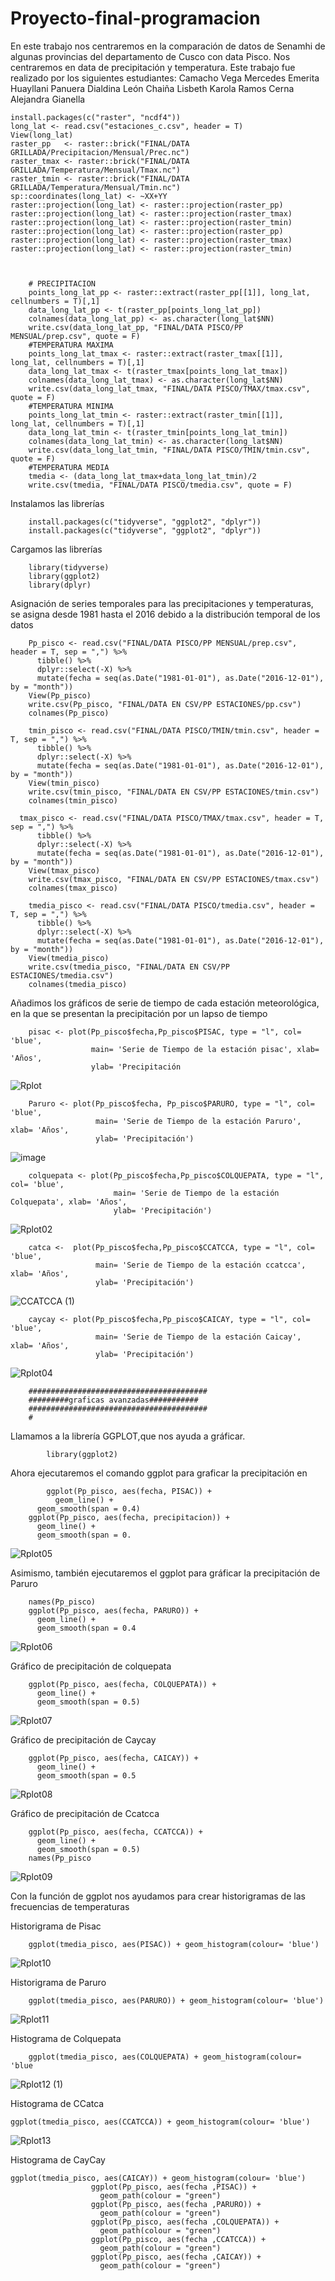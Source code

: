 # Proyecto-final-programacion
En este trabajo nos centraremos en la comparación de datos de Senamhi  de  algunas provincias del departamento de Cusco con data Pisco. Nos centraremos en data de precipitación y temperatura.
Este trabajo fue realizado por los siguientes estudiantes:
Camacho Vega  Mercedes Emerita
Huayllani  Panuera Dialdina
León Chaiña  Lisbeth Karola
Ramos Cerna Alejandra Gianella

    install.packages(c("raster", "ncdf4"))
    long_lat <- read.csv("estaciones_c.csv", header = T)
    View(long_lat)
    raster_pp   <- raster::brick("FINAL/DATA GRILLADA/Precipitacion/Mensual/Prec.nc")
    raster_tmax <- raster::brick("FINAL/DATA GRILLADA/Temperatura/Mensual/Tmax.nc")
    raster_tmin <- raster::brick("FINAL/DATA GRILLADA/Temperatura/Mensual/Tmin.nc")
    sp::coordinates(long_lat) <- ~XX+YY
    raster::projection(long_lat) <- raster::projection(raster_pp)
    raster::projection(long_lat) <- raster::projection(raster_tmax)
    raster::projection(long_lat) <- raster::projection(raster_tmin)
    raster::projection(long_lat) <- raster::projection(raster_pp)
    raster::projection(long_lat) <- raster::projection(raster_tmax)
    raster::projection(long_lat) <- raster::projection(raster_tmin)



        # PRECIPITACION
        points_long_lat_pp <- raster::extract(raster_pp[[1]], long_lat, cellnumbers = T)[,1]
        data_long_lat_pp <- t(raster_pp[points_long_lat_pp])
        colnames(data_long_lat_pp) <- as.character(long_lat$NN)
        write.csv(data_long_lat_pp, "FINAL/DATA PISCO/PP MENSUAL/prep.csv", quote = F)
        #TEMPERATURA MAXIMA
        points_long_lat_tmax <- raster::extract(raster_tmax[[1]], long_lat, cellnumbers = T)[,1]
        data_long_lat_tmax <- t(raster_tmax[points_long_lat_tmax])
        colnames(data_long_lat_tmax) <- as.character(long_lat$NN)
        write.csv(data_long_lat_tmax, "FINAL/DATA PISCO/TMAX/tmax.csv", quote = F)
        #TEMPERATURA MINIMA
        points_long_lat_tmin <- raster::extract(raster_tmin[[1]], long_lat, cellnumbers = T)[,1]
        data_long_lat_tmin <- t(raster_tmin[points_long_lat_tmin])
        colnames(data_long_lat_tmin) <- as.character(long_lat$NN)
        write.csv(data_long_lat_tmin, "FINAL/DATA PISCO/TMIN/tmin.csv", quote = F)
        #TEMPERATURA MEDIA
        tmedia <- (data_long_lat_tmax+data_long_lat_tmin)/2
        write.csv(tmedia, "FINAL/DATA PISCO/tmedia.csv", quote = F)
 Instalamos las librerías
 
        install.packages(c("tidyverse", "ggplot2", "dplyr"))
        install.packages(c("tidyverse", "ggplot2", "dplyr"))
        
 Cargamos las librerías  
 
        library(tidyverse)
        library(ggplot2)
        library(dplyr)
Asignación de series temporales para las precipitaciones y temperaturas, se asigna desde 1981 hasta el 2016 debido a la distribución temporal de los datos 

        Pp_pisco <- read.csv("FINAL/DATA PISCO/PP MENSUAL/prep.csv", header = T, sep = ",") %>%
          tibble() %>%
          dplyr::select(-X) %>%
          mutate(fecha = seq(as.Date("1981-01-01"), as.Date("2016-12-01"), by = "month"))
        View(Pp_pisco)
        write.csv(Pp_pisco, "FINAL/DATA EN CSV/PP ESTACIONES/pp.csv")
        colnames(Pp_pisco)

        tmin_pisco <- read.csv("FINAL/DATA PISCO/TMIN/tmin.csv", header = T, sep = ",") %>%
          tibble() %>%
          dplyr::select(-X) %>%
          mutate(fecha = seq(as.Date("1981-01-01"), as.Date("2016-12-01"), by = "month"))
        View(tmin_pisco)
        write.csv(tmin_pisco, "FINAL/DATA EN CSV/PP ESTACIONES/tmin.csv")
        colnames(tmin_pisco)
        
      tmax_pisco <- read.csv("FINAL/DATA PISCO/TMAX/tmax.csv", header = T, sep = ",") %>%
          tibble() %>%
          dplyr::select(-X) %>%
          mutate(fecha = seq(as.Date("1981-01-01"), as.Date("2016-12-01"), by = "month"))
        View(tmax_pisco)
        write.csv(tmax_pisco, "FINAL/DATA EN CSV/PP ESTACIONES/tmax.csv")
        colnames(tmax_pisco)
        
        tmedia_pisco <- read.csv("FINAL/DATA PISCO/tmedia.csv", header = T, sep = ",") %>%
          tibble() %>%
          dplyr::select(-X) %>%
          mutate(fecha = seq(as.Date("1981-01-01"), as.Date("2016-12-01"), by = "month"))
        View(tmedia_pisco)
        write.csv(tmedia_pisco, "FINAL/DATA EN CSV/PP ESTACIONES/tmedia.csv")
        colnames(tmedia_pisco)
        
 Añadimos los gráficos de serie de tiempo de cada estación meteorológica, en la que se presentan la precipitación por un lapso de tiempo
 
        pisac <- plot(Pp_pisco$fecha,Pp_pisco$PISAC, type = "l", col= 'blue',
                      main= 'Serie de Tiempo de la estación pisac', xlab= 'Años',
                      ylab= 'Precipitación
![Rplot](https://user-images.githubusercontent.com/78572913/107041783-e7fbfc00-678e-11eb-8c91-02ac8af39e89.png)

        Paruro <- plot(Pp_pisco$fecha, Pp_pisco$PARURO, type = "l", col= 'blue',
                       main= 'Serie de Tiempo de la estación Paruro', xlab= 'Años',
                       ylab= 'Precipitación')
![image](https://user-images.githubusercontent.com/78572913/107049584-49749880-6798-11eb-8bbc-6291cb2e85ec.png)

        colquepata <- plot(Pp_pisco$fecha,Pp_pisco$COLQUEPATA, type = "l", col= 'blue',
                           main= 'Serie de Tiempo de la estación Colquepata', xlab= 'Años',
                           ylab= 'Precipitación')
![Rplot02](https://user-images.githubusercontent.com/77855207/107051577-9e191300-679a-11eb-8293-d13f09cf7413.png)

        catca <-  plot(Pp_pisco$fecha,Pp_pisco$CCATCCA, type = "l", col= 'blue',
                       main= 'Serie de Tiempo de la estación ccatcca', xlab= 'Años',
                       ylab= 'Precipitación')
![CCATCCA (1)](https://user-images.githubusercontent.com/77855207/107053516-e6d1cb80-679c-11eb-877b-d0c3c5bb3e4e.png)

        caycay <- plot(Pp_pisco$fecha,Pp_pisco$CAICAY, type = "l", col= 'blue',
                       main= 'Serie de Tiempo de la estación Caicay', xlab= 'Años',
                       ylab= 'Precipitación')
![Rplot04](https://user-images.githubusercontent.com/77855207/107051957-17186a80-679b-11eb-9fb1-e3eef68e81c4.png)

 
        ########################################
        #########graficas avanzadas###########
        ########################################
        #
 Llamamos  a la librería GGPLOT,que nos ayuda a gráficar. 
 
            library(ggplot2)   
Ahora  ejecutaremos el comando ggplot para graficar la  precipitación  en 

            ggplot(Pp_pisco, aes(fecha, PISAC)) +
              geom_line() +
          geom_smooth(span = 0.4)
        ggplot(Pp_pisco, aes(fecha, precipitacion)) +
          geom_line() +
          geom_smooth(span = 0.
![Rplot05](https://user-images.githubusercontent.com/78572913/107045499-90ac5a80-6793-11eb-99b6-0c940a4e3cdf.png)

Asimismo, también ejecutaremos el ggplot para gráficar la precipitación de Paruro          

        names(Pp_pisco)
        ggplot(Pp_pisco, aes(fecha, PARURO)) +
          geom_line() +
          geom_smooth(span = 0.4
         
![Rplot06](https://user-images.githubusercontent.com/78572913/107046803-0b29aa00-6795-11eb-989b-e2c569c8fa44.png) 

Gráfico de precipitación de colquepata 

        ggplot(Pp_pisco, aes(fecha, COLQUEPATA)) +
          geom_line() +
          geom_smooth(span = 0.5)
![Rplot07](https://user-images.githubusercontent.com/78572913/107046981-4926ce00-6795-11eb-8320-669a8c04d0bf.png)

Gráfico de precipitación de Caycay

        ggplot(Pp_pisco, aes(fecha, CAICAY)) +
          geom_line() +
          geom_smooth(span = 0.5
![Rplot08](https://user-images.githubusercontent.com/78572913/107049819-8d679d80-6798-11eb-818b-e669c9b162aa.png)  

Gráfico de precipitación de Ccatcca

        ggplot(Pp_pisco, aes(fecha, CCATCCA)) +
          geom_line() +
          geom_smooth(span = 0.5)
        names(Pp_pisco
![Rplot09](https://user-images.githubusercontent.com/78572913/107049915-a708e500-6798-11eb-8bc5-131a03061a98.png)


Con la función de ggplot nos ayudamos para crear historigramas de las frecuencias de temperaturas

Historigrama  de  Pisac

        ggplot(tmedia_pisco, aes(PISAC)) + geom_histogram(colour= 'blue')
![Rplot10](https://user-images.githubusercontent.com/78572913/107051786-dd476400-679a-11eb-8642-672abe1b27ce.png)


Historigrama de Paruro

        ggplot(tmedia_pisco, aes(PARURO)) + geom_histogram(colour= 'blue')
 ![Rplot11](https://user-images.githubusercontent.com/78572913/107051830-e9332600-679a-11eb-8002-72eb1acfbc26.png) 
 
Histograma de Colquepata

        ggplot(tmedia_pisco, aes(COLQUEPATA) + geom_histogram(colour= 'blue 
![Rplot12 (1)](https://user-images.githubusercontent.com/78572913/107051862-f3552480-679a-11eb-9efb-a9afdd164c3b.png)  

Histograma de CCatca

    ggplot(tmedia_pisco, aes(CCATCCA)) + geom_histogram(colour= 'blue')
![Rplot13](https://user-images.githubusercontent.com/78572913/107051899-fe0fb980-679a-11eb-87e4-d97e09c01b59.png)


Histograma de  CayCay

    ggplot(tmedia_pisco, aes(CAICAY)) + geom_histogram(colour= 'blue')    
                      ggplot(Pp_pisco, aes(fecha ,PISAC)) +
                        geom_path(colour = "green")
                      ggplot(Pp_pisco, aes(fecha ,PARURO)) +
                        geom_path(colour = "green")
                      ggplot(Pp_pisco, aes(fecha ,COLQUEPATA)) +
                        geom_path(colour = "green")
                      ggplot(Pp_pisco, aes(fecha ,CCATCCA)) +
                        geom_path(colour = "green")
                      ggplot(Pp_pisco, aes(fecha ,CAICAY)) +
                        geom_path(colour = "green")

